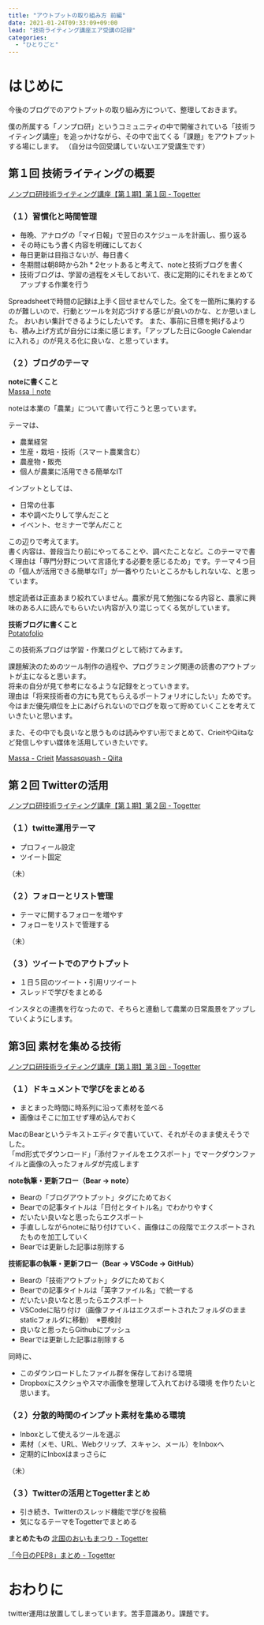 ```yaml
---
title: "アウトプットの取り組み方 前編"
date: 2021-01-24T09:33:09+09:00
lead: "技術ライティング講座エア受講の記録"
categories:
  - "ひとりごと"
---
```


# はじめに
今後のブログでのアウトプットの取り組み方について、整理しておきます。

僕の所属する「ノンプロ研」というコミュニティの中で開催されている「技術ライティング講座」を追っかけながら、その中で出てくる「課題」をアウトプットする場にします。
（自分は今回受講していないエア受講生です）  



## 第１回 技術ライティングの概要
[ノンプロ研技術ライティング講座【第１期】第１回 - Togetter](https://togetter.com/li/1654465)

### （１）習慣化と時間管理
- 毎晩、アナログの「マイ日報」で翌日のスケジュールを計画し、振り返る
- その時にもう書く内容を明確にしておく
- 毎日更新は目指さないが、毎日書く
- 冬期間は朝8時から2h * 2セットあると考えて、noteと技術ブログを書く
- 技術ブログは、学習の過程をメモしておいて、夜に定期的にそれをまとめてアップする作業を行う

Spreadsheetで時間の記録は上手く回せませんでした。全てを一箇所に集約するのが難しいので、行動とツールを対応づけする感じが良いのかな、とか思いました。
おいおい集計できるようにしたいです。
また、事前に目標を掲げるよりも、積み上げ方式が自分には楽に感じます。「アップした日にGoogle Calendarに入れる」のが見える化に良いな、と思っています。


### （２）ブログのテーマ
**noteに書くこと**  
[Massa｜note](https://note.com/agrifeel_labo)

noteは本業の「農業」について書いて行こうと思っています。

テーマは、

- 農業経営
- 生産・栽培・技術（スマート農業含む）
- 農産物・販売
- 個人が農業に活用できる簡単なIT

インプットとしては、

- 日常の仕事
- 本や調べたりして学んだこと
- イベント、セミナーで学んだこと

この辺りで考えてます。  
書く内容は、普段当たり前にやってることや、調べたことなど。このテーマで書く理由は「専門分野について言語化する必要を感じるため」です。テーマ４つ目の「個人が活用できる簡単なIT」が一番やりたいところかもしれないな、と思っています。  

想定読者は正直あまり絞れていません。農家が見て勉強になる内容と、農家に興味のある人に読んでもらいたい内容が入り混じってくる気がしています。



**技術ブログに書くこと**  
[Potatofolio](https://massasquash.github.io/potatofolio/)

この技術系ブログは学習・作業ログとして続けてみます。  

課題解決のためのツール制作の過程や、プログラミング関連の読書のアウトプットが主になると思います。  
将来の自分が見て参考になるような記録をとっていきます。  
理由は「将来技術者の方にも見てもらえるポートフォリオにしたい」ためです。今はまだ優先順位を上にあげられないのでログを取って貯めていくことを考えていきたいと思います。  

また、その中でも良いなと思うものは読みやすい形でまとめて、CrieitやQiitaなど発信しやすい媒体を活用していきたいです。

[Massa - Crieit](https://crieit.net/users/massasquash)
[Massasquash - Qiita](https://qiita.com/Massasquash)


## 第２回 Twitterの活用
[ノンプロ研技術ライティング講座【第１期】第２回 - Togetter](https://togetter.com/li/1657727)

### （１）twitte運用テーマ
- プロフィール設定
- ツイート固定

（未）

### （２）フォローとリスト管理
- テーマに関するフォローを増やす
- フォローをリストで管理する

（未）

### （３）ツイートでのアウトプット
- １日５回のツイート・引用リツイート
- スレッドで学びをまとめる

インスタとの連携を行なったので、そちらと連動して農業の日常風景をアップしていくようにします。


## 第3回 素材を集める技術
[ノンプロ研技術ライティング講座【第１期】第３回 - Togetter](https://togetter.com/li/1661283)

### （１）ドキュメントで学びをまとめる
- まとまった時間に時系列に沿って素材を並べる
- 画像はそこに加工せず埋め込んでおく

MacのBearというテキストエディタで書いていて、それがそのまま使えそうでした。  
「md形式でダウンロード」「添付ファイルをエクスポート」でマークダウンファイルと画像の入ったフォルダが完成します

**note執筆・更新フロー（Bear -> note）**  
- Bearの「ブログアウトプット」タグにためておく
- Bearでの記事タイトルは「日付とタイトル名」でわかりやすく
- だいたい良いなと思ったらエクスポート
- 手直ししながらnoteに貼り付けていく、画像はこの段階でエクスポートされたものを加工していく
- Bearでは更新した記事は削除する

**技術記事の執筆・更新フロー（Bear -> VSCode -> GitHub）**
- Bearの「技術アウトプット」タグにためておく
- Bearでの記事タイトルは「英字ファイル名」で統一する
- だいたい良いなと思ったらエクスポート
- VSCodeに貼り付け（画像ファイルはエクスポートされたフォルダのままstaticフォルダに移動）　※要検討
- 良いなと思ったらGithubにプッシュ
- Bearでは更新した記事は削除する

同時に、
- このダウンロードしたファイル群を保存しておける環境
- Dropboxにスクショやスマホ画像を整理して入れておける環境
を作りたいと思います。



### （２）分散的時間のインプット素材を集める環境
- Inboxとして使えるツールを選ぶ
- 素材（メモ、URL、Webクリップ、スキャン、メール）をInboxへ
- 定期的にInboxはまっさらに

（未）

### （３）Twitterの活用とTogetterまとめ
- 引き続き、Twitterのスレッド機能で学びを投稿
- 気になるテーマをTogetterでまとめる

**まとめたもの**
[北国のおいもまつり - Togetter](https://togetter.com/li/1656519)

[「今日のPEP8」まとめ - Togetter](https://togetter.com/li/1656502)


# おわりに
twitter運用は放置してしまっています。苦手意識あり。課題です。